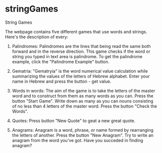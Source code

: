 # stringGames
String Games
 
The webpage contains five different games that use words and strings. Here's the description of every:

1. Palindromes:
Palindromes are the lines that being read the same both forward and in the reverse direction. This game checks if the word or string you typed in text     area is palindrome. To get the palindrome example, click the "Palindrome Example" button. 

2. Gematria:
"Gematryia" is the word numerical value calculation while summarizing the values of the letters of Hebrew alphabet. Enter your name in Hebrew and press the button - get value.

3. Words in words:
The aim of the game is to take the letters of the master word and to construct from them as many words as you can. Press the button "Start Game". Write down as many as you can nouns consisting of no less than 4 letters of the master word. Press the button "Check the Words".

4. Quotes:
Press button "New Quote" to geat a new great quote.

5. Anagrams:
Anagram is a word, phrase, or name formed by rearranging the letters of another. Press the button "New Anagram". Try to write an anagram from the word you've got. Have you succeded in finding anagram?
